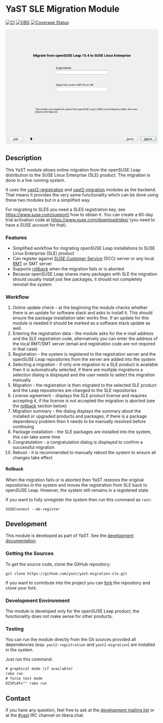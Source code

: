 # YaST SLE Migration Module

[![CI](https://github.com/yast/yast-migration-sle/workflows/CI/badge.svg?branch=master)](
https://github.com/yast/yast-migration-sle/actions?query=branch%3Amaster)
[![OBS](https://github.com/yast/yast-migration-sle/actions/workflows/submit.yml/badge.svg)](https://github.com/yast/yast-migration-sle/actions/workflows/submit.yml)
[![Coverage Status](https://img.shields.io/coveralls/yast/yast-migration-sle.svg)](https://coveralls.io/r/yast/yast-migration-sle?branch=master)

![registration dialog](doc/registration_dialog.png)

## Description

This YaST module allows online migration from the openSUSE Leap distribution to
the SUSE Linux Enterprise (SLE) product. The migration is done in a live
running system.

It uses the [yast2-registration](https://github.com/yast/yast-registration) and
[yast2-migration](https://github.com/yast/yast-migration) modules as the backend.
That means it provides the very same functionality which can be done using these
two modules but in a simplified way.

For migrating to SLES you need a SLES registration key, see https://www.suse.com/support/
how to obtain it. You can create a 60-day trial activation code at
https://www.suse.com/download/sles/ (you need to have a SUSE account for that).

### Features

- Simplified workflow for migrating openSUSE Leap installations
  to SUSE Linux Enterprise (SLE) product
- Can register against [SUSE Customer Service](https://scc.suse.com/) (SCC)
  server or any local [RMT](https://github.com/SUSE/rmt) or SMT server
- Supports [rollback](#rollback) when the migration fails or is aborted
- Because openSUSE Leap shares many packages with SLE the migration should
  usually install just few packages, it should not completely reinstall the system

### Workflow

1. Online update check - at the beginning the module checks whether there is
   an update for software stack and asks to install it. This should ensure the
   package installation later works fine. If an update for this module is needed
   it should be marked as a software stack update as well.
2. Entering the registration data - the module asks for the e-mail address and
   the SLE registration code, alternatively you can enter the address of the local
   RMT/SMT server (email and registration code are not required in that case)
3. Registration - the system is registered to the registration server and
   the openSUSE Leap repositories from the server are added into the system
4. Selecting a migration - if only one migration to a SLE product is available
   then it is automatically selected, if there are multiple migrations a selection
   dialog is displayed and the user needs to select the migration manually
5. Migration - the registration is then migrated to the selected SLE product and the
   Leap repositories are changed to the SLE repositories
6. License agreement - displays the SLE product license and requires accepting it,
   if the license is not accepted the migration is aborted (see the [rollback](
   #rollback) section below)
7. Migration summary - the dialog displays the summary about the installed or
   upgraded products and packages, if there is a package dependency problem
   then it needs to be manually resolved before continuing
8. Package installation - the SLE packages are installed into the system, this can
   take some time
9. Congratulation - a congratulation dialog is displayed to confirm a successful
   migration
10. Reboot - it is recommended to manually reboot the system to ensure all changes
   take effect

#### Rollback

When the migration fails or is aborted then YaST restores the original
repositories in the system and moves the registration from SLE back to openSUSE
Leap. However, the system still remains in a registered state.

If you want to fully unregister the system then run this command as `root`:

```shell
SUSEConnect --de-register
```

## Development

This module is developed as part of YaST. See the
[development documentation](http://yastgithubio.readthedocs.org/en/latest/development/).

### Getting the Sources

To get the source code, clone the GitHub repository:

```shell
git clone https://github.com/yast/yast-migration-sle.git
```

If you want to contribute into the project you can
[fork](https://help.github.com/articles/fork-a-repo/) the repository and clone your fork.


### Development Environment

The module is developed only for the openSUSE Leap product, the functionality
does not make sense for other products.

### Testing

You can run the module directly from the Git sources provided all dependencies
(esp. `yast2-registration` and `yast2-migration`) are installed in the system.

Just run this command:

```shell
# graphical mode (if available)
rake run
# force text mode
DISPLAY="" rake run
```

## Contact

If you have any question, feel free to ask at the [development mailing
list](http://lists.opensuse.org/yast-devel/) or at the
[#yast](https://web.libera.chat/#yast) IRC channel on libera.chat.
